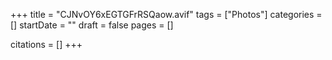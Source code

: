 +++
title = "CJNvOY6xEGTGFrRSQaow.avif"
tags = ["Photos"]
categories = []
startDate = ""
draft = false
pages = []

citations = []
+++

